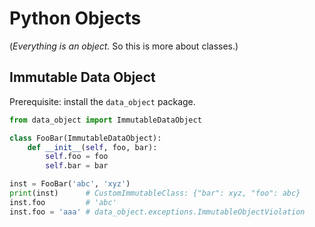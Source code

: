 # Python Objects

(_Everything is an object._ So this is more about classes.)

## Immutable Data Object

Prerequisite: install the `data_object` package.

```python
from data_object import ImmutableDataObject

class FooBar(ImmutableDataObject):
    def __init__(self, foo, bar):
        self.foo = foo
        self.bar = bar

inst = FooBar('abc', 'xyz')
print(inst)      # CustomImmutableClass: {"bar": xyz, "foo": abc}
inst.foo         # 'abc'
inst.foo = 'aaa' # data_object.exceptions.ImmutableObjectViolation
```
